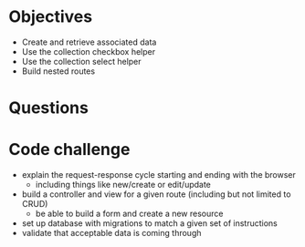 # Objectives

- Create and retrieve associated data
- Use the collection checkbox helper
- Use the collection select helper
- Build nested routes

# Questions

# Code challenge
- explain the request-response cycle starting and ending with the browser
    - including things like new/create or edit/update
- build a controller and view for a given route (including but not limited to CRUD)
    - be able to build a form and create a new resource
- set up database with migrations to match a given set of instructions
- validate that acceptable data is coming through